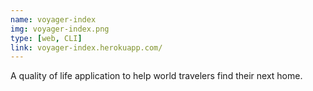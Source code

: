 ```yaml
---
name: voyager-index
img: voyager-index.png
type: [web, CLI]
link: voyager-index.herokuapp.com/
---
```


A quality of life application to help world travelers find their next home.

